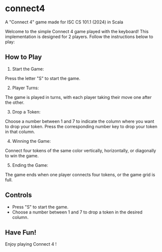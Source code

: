 # connect4
A "Connect 4" game made for ISC CS 101.1 (2024) in Scala

Welcome to the simple Connect 4 game played with the keyboard! This implementation is designed for 2 players. Follow the instructions below to play:

## How to Play
1. Start the Game:

Press the letter "S" to start the game.

2. Player Turns:

The game is played in turns, with each player taking their move one after the other.

3. Drop a Token:

Choose a number between 1 and 7 to indicate the column where you want to drop your token.
Press the corresponding number key to drop your token in that column.

4. Winning the Game:

Connect four tokens of the same color vertically, horizontally, or diagonally to win the game.

5. Ending the Game:

The game ends when one player connects four tokens, or the game grid is full.

## Controls
- Press "S" to start the game.
- Choose a number between 1 and 7 to drop a token in the desired column.

## Have Fun!
Enjoy playing Connect 4 !
